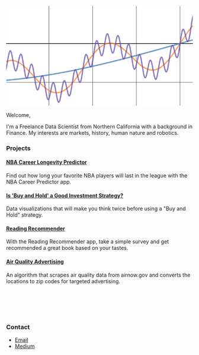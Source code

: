 <img src="cos_curves.PNG" alt="banner" width="875"/>

Welcome,

I'm a Freelance Data Scientist from Northern California with a background in Finance. My interests are markets, history, human nature and robotics.

### Projects

#### [NBA Career Longevity Predictor](nba_career)
Find out how long your favorite NBA players will last in the league with the NBA Career Predictor app.

#### [Is 'Buy and Hold' a Good Investment Strategy?](buy_and_hold)
Data visualizations that will make you think twice before using a "Buy and Hold" strategy.

#### [Reading Recommender](read_rec)
With the Reading Recommender app, take a simple survey and get recommended a great book based on your tastes.

#### [Air Quality Advertising](aqi)
An algorithm that scrapes air quality data from airnow.gov and converts the locations to zip codes for targeted advertising.

<br><br>
<br><br>

### Contact
- [Email](mailto:carteri246gmail.com)
- [Medium](https://medium.com/@daniel_carter)

